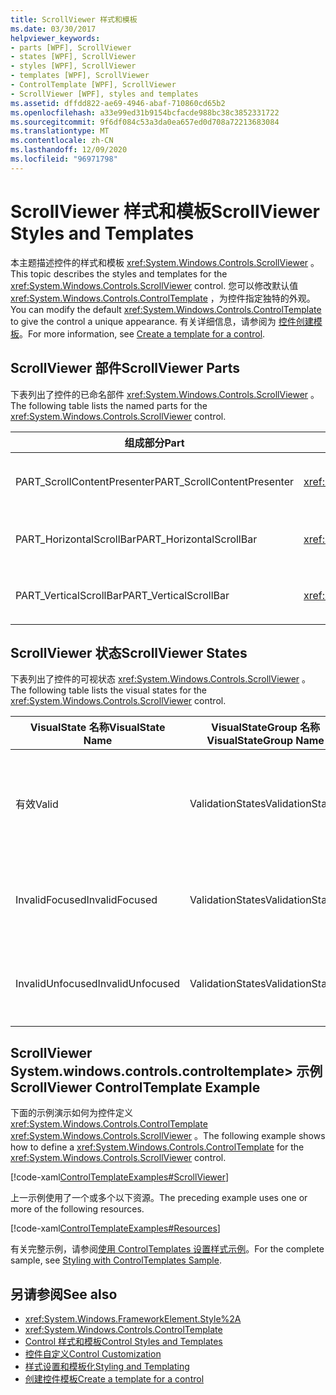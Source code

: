 ```yaml
---
title: ScrollViewer 样式和模板
ms.date: 03/30/2017
helpviewer_keywords:
- parts [WPF], ScrollViewer
- states [WPF], ScrollViewer
- styles [WPF], ScrollViewer
- templates [WPF], ScrollViewer
- ControlTemplate [WPF], ScrollViewer
- ScrollViewer [WPF], styles and templates
ms.assetid: dffdd822-ae69-4946-abaf-710860cd65b2
ms.openlocfilehash: a33e99ed31b9154bcfacde988bc38c3852331722
ms.sourcegitcommit: 9f6df084c53a3da0ea657ed0d708a72213683084
ms.translationtype: MT
ms.contentlocale: zh-CN
ms.lasthandoff: 12/09/2020
ms.locfileid: "96971798"
---
```

# <a name="scrollviewer-styles-and-templates"></a><span data-ttu-id="711c6-102">ScrollViewer 样式和模板</span><span class="sxs-lookup"><span data-stu-id="711c6-102">ScrollViewer Styles and Templates</span></span>
<span data-ttu-id="711c6-103">本主题描述控件的样式和模板 <xref:System.Windows.Controls.ScrollViewer> 。</span><span class="sxs-lookup"><span data-stu-id="711c6-103">This topic describes the styles and templates for the <xref:System.Windows.Controls.ScrollViewer> control.</span></span> <span data-ttu-id="711c6-104">您可以修改默认值 <xref:System.Windows.Controls.ControlTemplate> ，为控件指定独特的外观。</span><span class="sxs-lookup"><span data-stu-id="711c6-104">You can modify the default <xref:System.Windows.Controls.ControlTemplate> to give the control a unique appearance.</span></span> <span data-ttu-id="711c6-105">有关详细信息，请参阅为 [控件创建模板](/dotnet/desktop-wpf/themes/how-to-create-apply-template)。</span><span class="sxs-lookup"><span data-stu-id="711c6-105">For more information, see [Create a template for a control](/dotnet/desktop-wpf/themes/how-to-create-apply-template).</span></span>  
  
## <a name="scrollviewer-parts"></a><span data-ttu-id="711c6-106">ScrollViewer 部件</span><span class="sxs-lookup"><span data-stu-id="711c6-106">ScrollViewer Parts</span></span>  
 <span data-ttu-id="711c6-107">下表列出了控件的已命名部件 <xref:System.Windows.Controls.ScrollViewer> 。</span><span class="sxs-lookup"><span data-stu-id="711c6-107">The following table lists the named parts for the <xref:System.Windows.Controls.ScrollViewer> control.</span></span>  
  
|<span data-ttu-id="711c6-108">组成部分</span><span class="sxs-lookup"><span data-stu-id="711c6-108">Part</span></span>|<span data-ttu-id="711c6-109">类型</span><span class="sxs-lookup"><span data-stu-id="711c6-109">Type</span></span>|<span data-ttu-id="711c6-110">描述</span><span class="sxs-lookup"><span data-stu-id="711c6-110">Description</span></span>|  
|-|-|-|  
|<span data-ttu-id="711c6-111">PART_ScrollContentPresenter</span><span class="sxs-lookup"><span data-stu-id="711c6-111">PART_ScrollContentPresenter</span></span>|<xref:System.Windows.Controls.ScrollContentPresenter>|<span data-ttu-id="711c6-112">中的内容的占位符 <xref:System.Windows.Controls.ScrollViewer> 。</span><span class="sxs-lookup"><span data-stu-id="711c6-112">The placeholder for content in the <xref:System.Windows.Controls.ScrollViewer>.</span></span>|  
|<span data-ttu-id="711c6-113">PART_HorizontalScrollBar</span><span class="sxs-lookup"><span data-stu-id="711c6-113">PART_HorizontalScrollBar</span></span>|<xref:System.Windows.Controls.Primitives.ScrollBar>|<span data-ttu-id="711c6-114"><xref:System.Windows.Controls.Primitives.ScrollBar>用于水平滚动内容的。</span><span class="sxs-lookup"><span data-stu-id="711c6-114">The <xref:System.Windows.Controls.Primitives.ScrollBar> used to scroll the content horizontally.</span></span>|  
|<span data-ttu-id="711c6-115">PART_VerticalScrollBar</span><span class="sxs-lookup"><span data-stu-id="711c6-115">PART_VerticalScrollBar</span></span>|<xref:System.Windows.Controls.Primitives.ScrollBar>|<span data-ttu-id="711c6-116"><xref:System.Windows.Controls.Primitives.ScrollBar>用于垂直滚动内容的。</span><span class="sxs-lookup"><span data-stu-id="711c6-116">The <xref:System.Windows.Controls.Primitives.ScrollBar> used to scroll the content vertically.</span></span>|  
  
## <a name="scrollviewer-states"></a><span data-ttu-id="711c6-117">ScrollViewer 状态</span><span class="sxs-lookup"><span data-stu-id="711c6-117">ScrollViewer States</span></span>  
 <span data-ttu-id="711c6-118">下表列出了控件的可视状态 <xref:System.Windows.Controls.ScrollViewer> 。</span><span class="sxs-lookup"><span data-stu-id="711c6-118">The following table lists the visual states for the <xref:System.Windows.Controls.ScrollViewer> control.</span></span>  
  
|<span data-ttu-id="711c6-119">VisualState 名称</span><span class="sxs-lookup"><span data-stu-id="711c6-119">VisualState Name</span></span>|<span data-ttu-id="711c6-120">VisualStateGroup 名称</span><span class="sxs-lookup"><span data-stu-id="711c6-120">VisualStateGroup Name</span></span>|<span data-ttu-id="711c6-121">描述</span><span class="sxs-lookup"><span data-stu-id="711c6-121">Description</span></span>|  
|-|-|-|  
|<span data-ttu-id="711c6-122">有效</span><span class="sxs-lookup"><span data-stu-id="711c6-122">Valid</span></span>|<span data-ttu-id="711c6-123">ValidationStates</span><span class="sxs-lookup"><span data-stu-id="711c6-123">ValidationStates</span></span>|<span data-ttu-id="711c6-124">控件使用 <xref:System.Windows.Controls.Validation> 类， <xref:System.Windows.Controls.Validation.HasError%2A?displayProperty=nameWithType> 附加属性为 `false` 。</span><span class="sxs-lookup"><span data-stu-id="711c6-124">The control uses the <xref:System.Windows.Controls.Validation> class and the <xref:System.Windows.Controls.Validation.HasError%2A?displayProperty=nameWithType> attached property is `false`.</span></span>|  
|<span data-ttu-id="711c6-125">InvalidFocused</span><span class="sxs-lookup"><span data-stu-id="711c6-125">InvalidFocused</span></span>|<span data-ttu-id="711c6-126">ValidationStates</span><span class="sxs-lookup"><span data-stu-id="711c6-126">ValidationStates</span></span>|<span data-ttu-id="711c6-127"><xref:System.Windows.Controls.Validation.HasError%2A?displayProperty=nameWithType>附加属性是 `true` 控件具有焦点。</span><span class="sxs-lookup"><span data-stu-id="711c6-127">The <xref:System.Windows.Controls.Validation.HasError%2A?displayProperty=nameWithType> attached property is `true` has the control has focus.</span></span>|  
|<span data-ttu-id="711c6-128">InvalidUnfocused</span><span class="sxs-lookup"><span data-stu-id="711c6-128">InvalidUnfocused</span></span>|<span data-ttu-id="711c6-129">ValidationStates</span><span class="sxs-lookup"><span data-stu-id="711c6-129">ValidationStates</span></span>|<span data-ttu-id="711c6-130"><xref:System.Windows.Controls.Validation.HasError%2A?displayProperty=nameWithType>附加属性是 `true` 控件没有焦点。</span><span class="sxs-lookup"><span data-stu-id="711c6-130">The <xref:System.Windows.Controls.Validation.HasError%2A?displayProperty=nameWithType> attached property is `true` has the control does not have focus.</span></span>|  
  
## <a name="scrollviewer-controltemplate-example"></a><span data-ttu-id="711c6-131">ScrollViewer System.windows.controls.controltemplate> 示例</span><span class="sxs-lookup"><span data-stu-id="711c6-131">ScrollViewer ControlTemplate Example</span></span>  
 <span data-ttu-id="711c6-132">下面的示例演示如何为控件定义 <xref:System.Windows.Controls.ControlTemplate> <xref:System.Windows.Controls.ScrollViewer> 。</span><span class="sxs-lookup"><span data-stu-id="711c6-132">The following example shows how to define a <xref:System.Windows.Controls.ControlTemplate> for the <xref:System.Windows.Controls.ScrollViewer> control.</span></span>  
  
 [!code-xaml[ControlTemplateExamples#ScrollViewer](~/samples/snippets/csharp/VS_Snippets_Wpf/ControlTemplateExamples/CS/resources/scrollviewer.xaml#scrollviewer)]  
  
 <span data-ttu-id="711c6-133">上一示例使用了一个或多个以下资源。</span><span class="sxs-lookup"><span data-stu-id="711c6-133">The preceding example uses one or more of the following resources.</span></span>  
  
 [!code-xaml[ControlTemplateExamples#Resources](~/samples/snippets/csharp/VS_Snippets_Wpf/ControlTemplateExamples/CS/resources/shared.xaml#resources)]  
  
 <span data-ttu-id="711c6-134">有关完整示例，请参阅[使用 ControlTemplates 设置样式示例](https://github.com/Microsoft/WPF-Samples/tree/master/Styles%20&%20Templates/IntroToStylingAndTemplating)。</span><span class="sxs-lookup"><span data-stu-id="711c6-134">For the complete sample, see [Styling with ControlTemplates Sample](https://github.com/Microsoft/WPF-Samples/tree/master/Styles%20&%20Templates/IntroToStylingAndTemplating).</span></span>  
  
## <a name="see-also"></a><span data-ttu-id="711c6-135">另请参阅</span><span class="sxs-lookup"><span data-stu-id="711c6-135">See also</span></span>

- <xref:System.Windows.FrameworkElement.Style%2A>
- <xref:System.Windows.Controls.ControlTemplate>
- [<span data-ttu-id="711c6-136">Control 样式和模板</span><span class="sxs-lookup"><span data-stu-id="711c6-136">Control Styles and Templates</span></span>](control-styles-and-templates.md)
- [<span data-ttu-id="711c6-137">控件自定义</span><span class="sxs-lookup"><span data-stu-id="711c6-137">Control Customization</span></span>](control-customization.md)
- [<span data-ttu-id="711c6-138">样式设置和模板化</span><span class="sxs-lookup"><span data-stu-id="711c6-138">Styling and Templating</span></span>](/dotnet/desktop-wpf/fundamentals/styles-templates-overview)
- [<span data-ttu-id="711c6-139">创建控件模板</span><span class="sxs-lookup"><span data-stu-id="711c6-139">Create a template for a control</span></span>](/dotnet/desktop-wpf/themes/how-to-create-apply-template)
